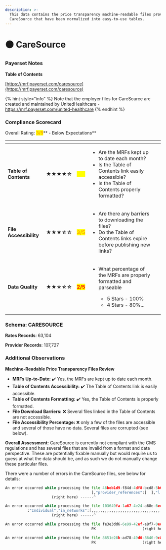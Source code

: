 ```yaml
---
description: >-
  This data contains the price transparency machine-readable files provided by
  CareSource that have been normalized into easy-to-use tables.
---
```


# 🟠 CareSource

### Payerset Notes

**Table of Contents**

[https://mrf.payerset.com/caresource](https://mrf.payerset.com/caresource)

{% hint style="info" %}
Note that the employer files for CareSource are created and maintained by UnitedHealthcare - https://mrf.payerset.com/united-healthcare
{% endhint %}

### Compliance Scorecard

Overall Rating: <mark style="color:orange;">**3/5**</mark>** - Below Expectations**

<table data-view="cards"><thead><tr><th></th><th></th><th></th><th></th><th data-hidden data-card-cover data-type="files"></th></tr></thead><tbody><tr><td><strong>Table of Contents</strong></td><td><strong>★★★★☆</strong></td><td><mark style="color:yellow;"><strong>4/5</strong></mark></td><td><ul><li>Are the MRFs kept up to date each month? </li><li>Is the Table of Contents link easily accessible?</li><li>Is the Table of Contents properly formatted?</li></ul></td><td></td></tr><tr><td><strong>File Accessibility</strong></td><td><strong>★★★☆☆</strong></td><td><mark style="color:orange;"><strong>3/5</strong></mark></td><td><ul><li>Are there any barriers to downloading the files?</li><li>Do the Table of Contents links expire before publishing new links?</li></ul></td><td></td></tr><tr><td><strong>Data Quality</strong></td><td><strong>★★☆☆☆</strong></td><td><mark style="color:red;"><strong>2/5</strong></mark></td><td><ul><li><p>What percentage of the MRFs are properly formatted and parseable</p><ul><li>5 Stars - 100%</li><li>4 Stars - 80%...</li></ul></li></ul></td><td></td></tr></tbody></table>

### Schema: CARESOURCE

**Rates Records**: 63,104

**Provider Records**: 107,727

### Additional Observations

**Machine-Readable Price Transparency Files Review**

* **MRFs Up-to-Date:** ✔️ Yes, the MRFs are kept up to date each month.
* **Table of Contents Accessibility:** ✔️ The Table of Contents link is easily accessible.
* **Table of Contents Formatting:** ✔️ Yes, the Table of Contents is properly formatted.
* **File Download Barriers:** ❌ Several files linked in the Table of Contents are not accessible.
* **File Accessibility Percentage:** ❌ only a few of the files are accessible and several of those have no data. Several files are corrupted (see below).

**Overall Assessment:** CareSource is currently not compliant with the CMS regulations and has several files that are invalid from a format and data perspective. These are potentially fixable manually but would require us to guess at what the data should be, and as such we do not manually change these particular files.

There were a number of errors in the CareSource files, see below for details:

```python
An error occurred while processing the file 46beb1d9-f84d-4df8-bcd8-5b60dfd43b81: parse error: unallowed token at this point in JSON text
                                       ],"provider_references":[  ],"l
                     (right here) ------^

An error occurred while processing the file 103649fa-1a67-4e24-a68e-6ec5b53862fb: parse error: unallowed token at this point in JSON text
          :"Individual","in_networks":[,,,,,,,,,,,,,,,,,,,,,,,,,,,,,,,
                     (right here) ------^

An error occurred while processing the file fe3e3dd6-6e99-42ef-a8f7-0ed9a11b8c68: lexical error: invalid char in json text.
                                       PK                     (right here) ------^

An error occurred while processing the file 8651e28b-ad78-49d0-8640-9c8096b7d69e: lexical error: invalid char in json text.
                                       PK                     (right here) ------^
```
